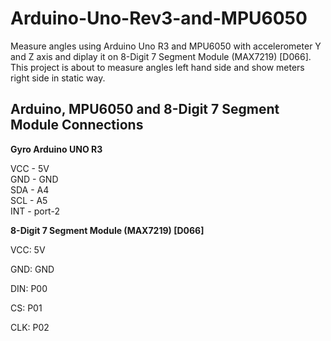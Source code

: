 # Arduino-Uno-Rev3-and-MPU6050

Measure angles using Arduino Uno R3 and MPU6050 with accelerometer Y and Z axis and diplay it on 8-Digit 7 Segment Module (MAX7219) [D066]. This project is about to measure angles left hand side and show meters right side in static way.




## Arduino, MPU6050 and 8-Digit 7 Segment Module Connections

**Gyro Arduino UNO R3**

VCC  -  5V  
GND  -  GND  
SDA  -  A4  
SCL  -  A5  
INT - port-2  


**8-Digit 7 Segment Module (MAX7219) [D066]**

VCC: 5V

GND: GND

DIN: P00

CS: P01

CLK: P02

